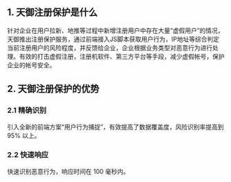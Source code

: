 ## 1. 天御注册保护是什么
针对企业在用户拉新、地推等过程中新增注册用户中存在大量“虚假用户”的情况，天御推出注册保护服务，通过前端接入JS脚本获取用户行为，IP地址等综合判定当前注册用户的风险程度，并反馈给企业，企业根据业务类型对恶意行为进行处理。有效的打击虚假注册，注册机软件、第三方平台等手段，减少虚假帐号，保护企业的帐号安全。

## 2. 天御注册保护的优势
### 2.1 精确识别
引入全新的前端方案“用户行为捕捉”，有效提高了数据覆盖度，风险识别率提高到 95% 以上。

### 2.2 快速响应
快速识别恶意行为，响应时间在 100 毫秒内。

